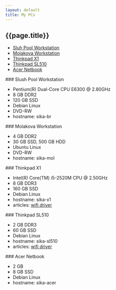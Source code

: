 ```yaml
---
layout: default
title: My PCs
---
```


## {{page.title}}

* [Sluh Pool Workstation](#pool)
* [Molakova Workstation](#molakova)
* [Thinkpad X1](#x1)
* [Thinkpad SL510](#sl510)
* [Acer Netbook](#netbook)


<div id="pool"></div>
### Slush Pool Workstation

* Pentium(R) Dual-Core CPU E6300 @ 2.80GHz
* 8 GB DDR2
* 120 GB SSD
* Debian Linux
* DVD-RW
* hostname: sika-br


<div id="molakova"></div>
### Molakova Workstation

* 4 GB DDR2
* 30 GB SSD, 500 GB HDD
* Ubuntu Linux
* DVD-RW
* hostname: sika-mol


<div id="x1"></div>
### Thinkpad X1

* Intel(R) Core(TM) i5-2520M CPU @ 2.50GHz
* 8 GB DDR3
* 160 GB SSD
* Debian Linux
* hostname: sika-x1
* articles: [wifi driver](/blog/2014/05/18/ovladac-k-wifi-pro-thinkpad-x1.html)


<div id="sl510"></div>
### Thinkpad SL510

* 2 GB DDR3
* 60 GB SSD
* Debian Linux
* hostname: sika-sl510
* articles: [wifi driver](/blog/2014/05/18/ovladac-k-wifi-pro-thinkpad-sl510.html)


<div id="netbook"></div>
### Acer Netbook

* 2 GB
* 8 GB SSD
* Debian Linux
* hostname: sika-acer

